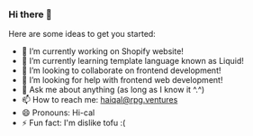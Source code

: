 ### Hi there 👋

<!--
**rpghaiqal/rpghaiqal** is a ✨ _special_ ✨ repository because its `README.md` (this file) appears on your GitHub profile.
-->

Here are some ideas to get you started:

- 🔭 I’m currently working on Shopify website!
- 🌱 I’m currently learning template language known as Liquid!
- 👯 I’m looking to collaborate on frontend development!
- 🤔 I’m looking for help with frontend web development!
- 💬 Ask me about anything (as long as I know it ^.^)
- 📫 How to reach me: haiqal@rpg.ventures
- 😄 Pronouns: Hi-cal
- ⚡ Fun fact: I'm dislike tofu :(
